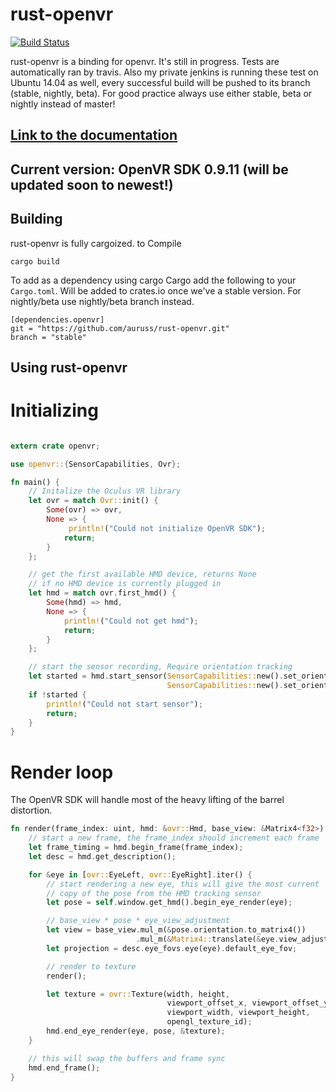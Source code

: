 rust-openvr
=====

[![Build Status](https://travis-ci.org/Auruss/rust-openvr.svg?branch=master)](https://travis-ci.org/Auruss/rust-openvr)

rust-openvr is a binding for openvr. It's still in progress. Tests are automatically ran by travis.
Also my private jenkins is running these test on Ubuntu 14.04 as well, every successful build will be pushed to its branch (stable, nightly, beta). For good practice always use either stable, beta or nightly instead of master!

## [Link to the documentation](http://auruss.github.io/rust-openvr/openvr/index.html)
## Current version: OpenVR SDK 0.9.11 (will be updated soon to newest!)

Building
--------

rust-openvr is fully cargoized. to Compile

    cargo build

To add as a dependency using cargo Cargo add the following to your `Cargo.toml`. Will be added to crates.io once we've a stable version. For nightly/beta use nightly/beta branch instead.

    [dependencies.openvr]
    git = "https://github.com/auruss/rust-openvr.git"
    branch = "stable"


Using rust-openvr
-----------

# Initializing

```rust

extern crate openvr;

use openvr::{SensorCapabilities, Ovr};

fn main() {
    // Initalize the Oculus VR library
    let ovr = match Ovr::init() {
        Some(ovr) => ovr,
        None => {
             println!("Could not initialize OpenVR SDK");
            return;           
        }
    };

    // get the first available HMD device, returns None
    // if no HMD device is currently plugged in
    let hmd = match ovr.first_hmd() {
        Some(hmd) => hmd,
        None => {
            println!("Could not get hmd");
            return;
        }
    };

    // start the sensor recording, Require orientation tracking
    let started = hmd.start_sensor(SensorCapabilities::new().set_orientation(true),
                                   SensorCapabilities::new().set_orientation(true));
    if !started {
        println!("Could not start sensor");
        return;
    }
}
```

# Render loop

The OpenVR SDK will handle most of the heavy lifting of the barrel distortion.

```rust
fn render(frame_index: uint, hmd: &ovr::Hmd, base_view: &Matrix4<f32>) {
    // start a new frame, the frame_index should increment each frame
    let frame_timing = hmd.begin_frame(frame_index);
    let desc = hmd.get_description();

    for &eye in [ovr::EyeLeft, ovr::EyeRight].iter() {
        // start rendering a new eye, this will give the most current
        // copy of the pose from the HMD tracking sensor
        let pose = self.window.get_hmd().begin_eye_render(eye);

        // base_view * pose * eye_view_adjustment
        let view = base_view.mul_m(&pose.orientation.to_matrix4())
                            .mul_m(&Matrix4::translate(&eye.view_adjust));
        let projection = desc.eye_fovs.eye(eye).default_eye_fov;

        // render to texture
        render();

        let texture = ovr::Texture(width, height,
                                   viewport_offset_x, viewport_offset_y,
                                   viewport_width, viewport_height,
                                   opengl_texture_id);
        hmd.end_eye_render(eye, pose, &texture);
    }

    // this will swap the buffers and frame sync
    hmd.end_frame();
}
```
